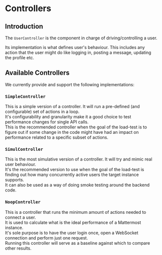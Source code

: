 # Controllers

## Introduction

The `UserController` is the component in charge of driving/controlling a user.

Its implementation is what defines user's behaviour. This includes any
action that the user might do like logging in, posting a message, updating the
profile etc.

## Available Controllers

We currently provide and support the following implementations:

### `SimpleController`

This is a simple version of a controller. It will run a pre-defined (and
configurable) set of actions in a loop.  
It's configurability and granularity make it a good choice to test performance
changes for single API calls.  
This is the recommended controller when the goal of the load-test is to figure
out if some change in the code might have had an impact on performance related
to a specific subset of actions.  

### `SimulController`

This is the most simulative version of a controller. It will try and mimic real
user behaviour.  
It's the recommended version to use when the goal of the
load-test is finding out how many concurrently active users the target instance
supports.  
It can also be used as a way of doing smoke testing around the backend code.  

### `NoopController`

This is a controller that runs the minimum amount of actions needed to connect a user.  
It is used to calculate what is the ideal performance of a Mattermost instance.  
It's sole purpose is to have the user login once, open a WebSocket connection and perform just one request.  
Running this controller will serve as a baseline against which to compare other results.  
